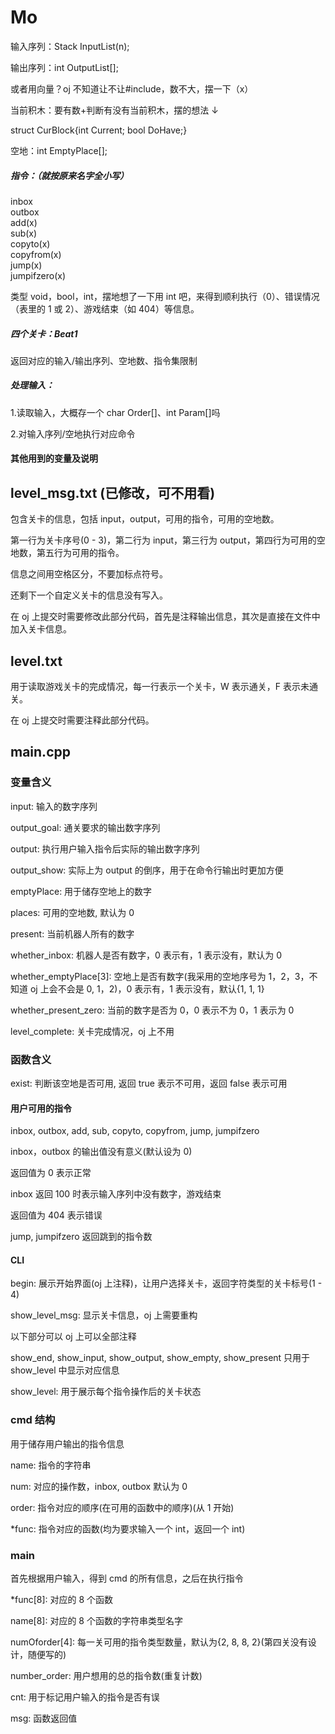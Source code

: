 # Mo

输入序列：Stack InputList(n);

输出序列：int OutputList[];

或者用向量？oj 不知道让不让#include<Vector>，数不大，摆一下（x）

当前积木：要有数+判断有没有当前积木，摆的想法 ↓

struct CurBlock{int Current; bool DoHave;}

空地：int EmptyPlace[];

##### 指令：（就按原来名字全小写）

inbox  
outbox  
add(x)  
sub(x)  
copyto(x)  
copyfrom(x)  
jump(x)  
jumpifzero(x)

类型 void，bool，int，摆地想了一下用 int 吧，来得到顺利执行（0）、错误情况（表里的 1 或 2）、游戏结束（如 404）等信息。

##### 四个关卡：Beat1

返回对应的输入/输出序列、空地数、指令集限制

##### 处理输入：

1.读取输入，大概存一个 char Order[]、int Param[]吗

2.对输入序列/空地执行对应命令

#### 其他用到的变量及说明

## level_msg.txt (已修改，可不用看)

包含关卡的信息，包括 input，output，可用的指令，可用的空地数。

第一行为关卡序号(0 - 3)，第二行为 input，第三行为 output，第四行为可用的空地数，第五行为可用的指令。

信息之间用空格区分，不要加标点符号。

还剩下一个自定义关卡的信息没有写入。

在 oj 上提交时需要修改此部分代码，首先是注释输出信息，其次是直接在文件中加入关卡信息。

## level.txt

用于读取游戏关卡的完成情况，每一行表示一个关卡，W 表示通关，F 表示未通关。

在 oj 上提交时需要注释此部分代码。

## main.cpp

### 变量含义

input: 输入的数字序列

output_goal: 通关要求的输出数字序列

output: 执行用户输入指令后实际的输出数字序列

output_show: 实际上为 output 的倒序，用于在命令行输出时更加方便

emptyPlace: 用于储存空地上的数字

places: 可用的空地数, 默认为 0

present: 当前机器人所有的数字

whether_inbox: 机器人是否有数字，0 表示有，1 表示没有，默认为 0

whether_emptyPlace[3]: 空地上是否有数字(我采用的空地序号为 1，2，3，不知道 oj 上会不会是 0, 1，2)，0 表示有，1 表示没有，默认{1, 1, 1}

whether_present_zero: 当前的数字是否为 0，0 表示不为 0，1 表示为 0

level_complete: 关卡完成情况，oj 上不用

### 函数含义

exist: 判断该空地是否可用, 返回 true 表示不可用，返回 false 表示可用

#### 用户可用的指令

inbox, outbox, add, sub, copyto, copyfrom, jump, jumpifzero

inbox，outbox 的输出值没有意义(默认设为 0)

返回值为 0 表示正常

inbox 返回 100 时表示输入序列中没有数字，游戏结束

返回值为 404 表示错误

jump, jumpifzero 返回跳到的指令数

#### CLI

begin: 展示开始界面(oj 上注释)，让用户选择关卡，返回字符类型的关卡标号(1 - 4)

show_level_msg: 显示关卡信息，oj 上需要重构

以下部分可以 oj 上可以全部注释

show_end, show_input, show_output, show_empty, show_present 只用于 show_level 中显示对应信息

show_level: 用于展示每个指令操作后的关卡状态

### cmd 结构

用于储存用户输出的指令信息

name: 指令的字符串

num: 对应的操作数，inbox, outbox 默认为 0

order: 指令对应的顺序(在可用的函数中的顺序)(从 1 开始)

\*func: 指令对应的函数(均为要求输入一个 int，返回一个 int)

### main

首先根据用户输入，得到 cmd 的所有信息，之后在执行指令

\*func[8]: 对应的 8 个函数

name[8]: 对应的 8 个函数的字符串类型名字

numOforder[4]: 每一关可用的指令类型数量，默认为{2, 8, 8, 2}(第四关没有设计，随便写的)

number_order: 用户想用的总的指令数(重复计数)

cnt: 用于标记用户输入的指令是否有误

msg: 函数返回值
